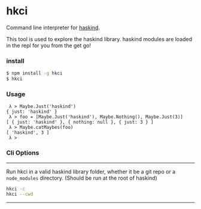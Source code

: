 # hkci

Command line interpreter for [haskind](https://github.com/MrRacoon/haskind).

This tool is used to explore the haskind library. haskind modules are loaded in
the repl for you from the get go!

### install

```bash
$ npm install -g hkci
$ hkci
```

### Usage

```
 λ > Maybe.Just('haskind')
{ just: 'haskind' }
 λ > foo = [Maybe.Just('haskind'), Maybe.Nothing(), Maybe.Just(3)]
[ { just: 'haskind' }, { nothing: null }, { just: 3 } ]
 λ > Maybe.catMaybes(foo)
[ 'haskind', 3 ]
 λ >
```

### Cli Options

---

Run  hkci in a valid haskind library folder, whether it be a git repo or a
`node_modules` directory. (Should be run at the root of haskind)
```sh
hkci -c
hkci --cwd

```

---
